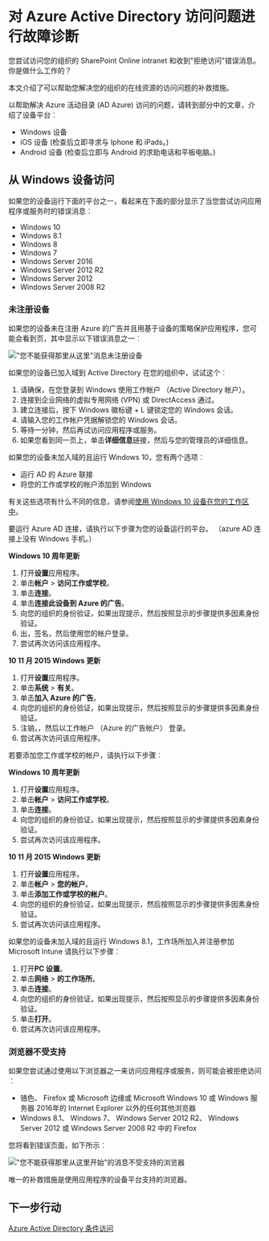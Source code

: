 <properties
    pageTitle="对 Azure Active Directory 访问问题进行故障诊断 |Microsoft Azure"
    description="了解您可以采取以解决您的组织的在线资源的访问问题的步骤。"
    services="active-directory"
    keywords="基于设备的条件访问，设备注册启用设备注册、 设备注册和 MDM"
    documentationCenter=""
    authors="markusvi"
    manager="femila"
    editor=""/>

<tags
    ms.service="active-directory"
    ms.workload="identity"
    ms.tgt_pltfrm="na"
    ms.devlang="na"
    ms.topic="get-started-article"
    ms.date="08/23/2016"
    ms.author="markvi"/>


# <a name="troubleshooting-for-azure-active-directory-access-issues"></a>对 Azure Active Directory 访问问题进行故障诊断

您尝试访问您的组织的 SharePoint Online intranet 和收到"拒绝访问"错误消息。 你是做什么工作的？

本文介绍了可以帮助您解决您的组织的在线资源的访问问题的补救措施。

以帮助解决 Azure 活动目录 (AD Azure) 访问的问题，请转到部分中的文章，介绍了设备平台︰

-   Windows 设备
-   iOS 设备 (检查后立即寻求与 Iphone 和 iPads。)
-   Android 设备 (检查后立即与 Android 的求助电话和平板电脑。)

## <a name="access-from-a-windows-device"></a>从 Windows 设备访问

如果您的设备运行下面的平台之一，看起来在下面的部分显示了当您尝试访问应用程序或服务时的错误消息︰

- Windows 10
- Windows 8.1
- Windows 8
- Windows 7
- Windows Server 2016
- Windows Server 2012 R2
- Windows Server 2012
- Windows Server 2008 R2

### <a name="device-is-not-registered"></a>未注册设备

如果您的设备未在注册 Azure 的广告并且用基于设备的策略保护应用程序，您可能会看到页，其中显示以下错误消息之一︰

!["您不能获得那里从这里"消息未注册设备](./media/active-directory-conditional-access-device-remediation/01.png "方案")

如果您的设备已加入域到 Active Directory 在您的组织中，试试这个︰

1.  请确保，在您登录到 Windows 使用工作帐户 （Active Directory 帐户）。
2.  连接到企业网络的虚拟专用网络 (VPN) 或 DirectAccess 通过。
3.  建立连接后，按下 Windows 徽标键 + L 键锁定您的 Windows 会话。
4.  请输入您的工作帐户凭据解锁您的 Windows 会话。
5.  等待一分钟，然后再试访问应用程序或服务。
6.  如果您看到同一页上，单击**详细信息**链接，然后与您的管理员的详细信息。

如果您的设备未加入域的且运行 Windows 10，您有两个选项︰

- 运行 AD 的 Azure 联接
- 将您的工作或学校的帐户添加到 Windows

有关这些选项有什么不同的信息，请参阅[使用 Windows 10 设备在您的工作区中](active-directory-azureadjoin-windows10-devices.md)。

要运行 Azure AD 连接，请执行以下步骤为您的设备运行的平台。 （azure AD 连接上没有 Windows 手机。）

**Windows 10 周年更新**

1.  打开**设置**应用程序。
2.  单击**帐户** > **访问工作或学校**。
3.  单击**连接**。
4.  单击**连接此设备到 Azure 的广告**。
5.  向您的组织的身份验证，如果出现提示，然后按照显示的步骤提供多因素身份验证。
6.  出，签名，然后使用您的帐户登录。
7.  尝试再次访问该应用程序。


**10 11 月 2015 Windows 更新**

1.  打开**设置**应用程序。
2.  单击**系统** > **有关**。
3.  单击**加入 Azure 的广告**。
4.  向您的组织的身份验证，如果出现提示，然后按照显示的步骤提供多因素身份验证。
5.  注销，，然后以工作帐户 （Azure 的广告帐户） 登录。
6.  尝试再次访问该应用程序。

若要添加您工作或学校的帐户，请执行以下步骤︰

**Windows 10 周年更新**

1.  打开**设置**应用程序。
2.  单击**帐户** > **访问工作或学校**。
3.  单击**连接**。
4.  向您的组织的身份验证，如果出现提示，然后按照显示的步骤提供多因素身份验证。
5.  尝试再次访问该应用程序。


**10 11 月 2015 Windows 更新**

1.  打开**设置**应用程序。
2.  单击**帐户** > **您的帐户**。
3.  单击**添加工作或学校的帐户**。
4.  向您的组织的身份验证，如果出现提示，然后按照显示的步骤提供多因素身份验证。
5.  尝试再次访问该应用程序。

如果您的设备未加入域的且运行 Windows 8.1，工作场所加入并注册参加 Microsoft Intune 请执行以下步骤︰

1.  打开**PC 设置**。
2.  单击**网络** > **的工作场所**。
3.  单击**连接**。
4.  向您的组织的身份验证，如果出现提示，然后按照显示的步骤提供多因素身份验证。
5.  单击**打开**。
6.  尝试再次访问该应用程序。


### <a name="browser-is-not-supported"></a>浏览器不受支持

如果您尝试通过使用以下浏览器之一来访问应用程序或服务，则可能会被拒绝访问︰

- 铬色、 Firefox 或 Microsoft 边缘或 Microsoft Windows 10 或 Windows 服务器 2016年的 Internet Explorer 以外的任何其他浏览器
- Windows 8.1、 Windows 7、 Windows Server 2012 R2、 Windows Server 2012 或 Windows Server 2008 R2 中的 Firefox

您将看到错误页面，如下所示︰

!["您不能获得那里从这里开始"的消息不受支持的浏览器](./media/active-directory-conditional-access-device-remediation/02.png "方案")

唯一的补救措施是使用应用程序的设备平台支持的浏览器。

## <a name="next-steps"></a>下一步行动

[Azure Active Directory 条件访问](active-directory-conditional-access.md)
